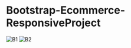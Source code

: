 # Bootstrap-Ecommerce-ResponsiveProject
![B1](https://user-images.githubusercontent.com/78270717/230233033-56330d0d-b85a-4a1e-aca3-66b8eb12d91e.jpeg)
![B2](https://user-images.githubusercontent.com/78270717/230233039-4f213e89-6885-4549-b6a0-a9368e2405e1.jpeg)

